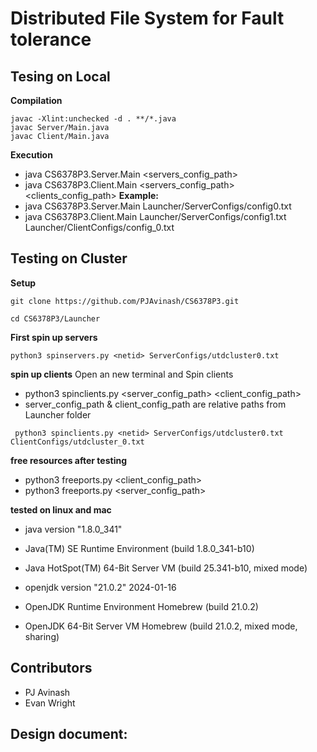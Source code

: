 # Distributed File System for Fault tolerance 


## Tesing on Local
**Compilation**
```
javac -Xlint:unchecked -d . **/*.java 
javac Server/Main.java  
javac Client/Main.java 
``` 

**Execution**
- java CS6378P3.Server.Main <servers_config_path>
- java CS6378P3.Client.Main <servers_config_path>  <clients_config_path>
**Example:**
- java CS6378P3.Server.Main Launcher/ServerConfigs/config0.txt
- java CS6378P3.Client.Main Launcher/ServerConfigs/config1.txt Launcher/ClientConfigs/config_0.txt



## Testing on Cluster
**Setup**
```
git clone https://github.com/PJAvinash/CS6378P3.git
```
```
cd CS6378P3/Launcher
```

**First spin up servers**
```
python3 spinservers.py <netid> ServerConfigs/utdcluster0.txt
```
**spin up clients**
Open an new terminal and Spin clients 
- python3 spinclients.py <netid> <server_config_path> <client_config_path>
- server_config_path &  client_config_path are relative paths from Launcher folder
```
 python3 spinclients.py <netid> ServerConfigs/utdcluster0.txt  ClientConfigs/utdcluster_0.txt
```
**free resources after testing**
- python3 freeports.py <netid> <client_config_path>
- python3 freeports.py <netid> <server_config_path>

**tested on linux and mac**

- java version "1.8.0_341"
- Java(TM) SE Runtime Environment (build 1.8.0_341-b10)
- Java HotSpot(TM) 64-Bit Server VM (build 25.341-b10, mixed mode)

- openjdk version "21.0.2" 2024-01-16
- OpenJDK Runtime Environment Homebrew (build 21.0.2)
- OpenJDK 64-Bit Server VM Homebrew (build 21.0.2, mixed mode, sharing)


## Contributors
- PJ Avinash
- Evan Wright

## Design document:
